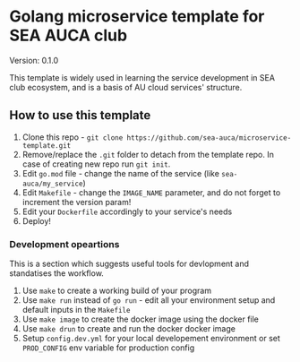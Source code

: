 # Golang microservice template for SEA AUCA club

Version: 0.1.0

This template is widely used in learning the service development in SEA club ecosystem, and is a basis of AU cloud services' structure.

## How to use this template

1. Clone this repo - `git clone https://github.com/sea-auca/microservice-template.git`
2. Remove/replace the `.git` folder to detach from the template repo. In case of creating new repo run `git init`. 
3. Edit `go.mod` file - change the name of the service (like `sea-auca/my_service`)
4. Edit `Makefile` - change the `IMAGE_NAME` parameter, and do not forget to increment the version param!
5. Edit your `Dockerfile` accordingly to your service's needs
6. Deploy!

### Development opeartions

This is a section which suggests useful tools for devlopment and standatises the workflow.

1. Use `make` to create a working build of your program
2. Use `make run` instead of `go run` - edit all your environment setup and default inputs in the `Makefile`
3. Use `make image` to create the docker image using the docker file
4. Use `make drun` to create and run the docker docker image 
5. Setup `config.dev.yml` for your local developement environment or set `PROD_CONFIG` env variable for production config